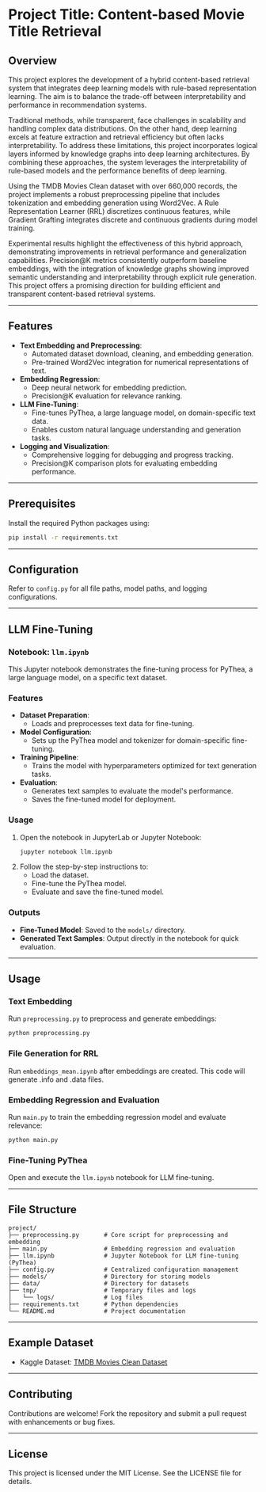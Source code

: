 # Project Title: **Content-based Movie Title Retrieval**
## Overview
This project explores the development of a hybrid content-based retrieval system that integrates deep learning models with rule-based representation learning. The aim is to balance the trade-off between interpretability and performance in recommendation systems.

Traditional methods, while transparent, face challenges in scalability and handling complex data distributions. On the other hand, deep learning excels at feature extraction and retrieval efficiency but often lacks interpretability. To address these limitations, this project incorporates logical layers informed by knowledge graphs into deep learning architectures. By combining these approaches, the system leverages the interpretability of rule-based models and the performance benefits of deep learning.

Using the TMDB Movies Clean dataset with over 660,000 records, the project implements a robust preprocessing pipeline that includes tokenization and embedding generation using Word2Vec. A Rule Representation Learner (RRL) discretizes continuous features, while Gradient Grafting integrates discrete and continuous gradients during model training.

Experimental results highlight the effectiveness of this hybrid approach, demonstrating improvements in retrieval performance and generalization capabilities. Precision@K metrics consistently outperform baseline embeddings, with the integration of knowledge graphs showing improved semantic understanding and interpretability through explicit rule generation. This project offers a promising direction for building efficient and transparent content-based retrieval systems.

---

## Features
- **Text Embedding and Preprocessing**:
  - Automated dataset download, cleaning, and embedding generation.
  - Pre-trained Word2Vec integration for numerical representations of text.
- **Embedding Regression**:
  - Deep neural network for embedding prediction.
  - Precision@K evaluation for relevance ranking.
- **LLM Fine-Tuning**:
  - Fine-tunes PyThea, a large language model, on domain-specific text data.
  - Enables custom natural language understanding and generation tasks.
- **Logging and Visualization**:
  - Comprehensive logging for debugging and progress tracking.
  - Precision@K comparison plots for evaluating embedding performance.

---

## Prerequisites
Install the required Python packages using:
```bash
pip install -r requirements.txt
```

---

## Configuration
Refer to `config.py` for all file paths, model paths, and logging configurations.

---

## LLM Fine-Tuning

### Notebook: `llm.ipynb`
This Jupyter notebook demonstrates the fine-tuning process for PyThea, a large language model, on a specific text dataset.

### Features
- **Dataset Preparation**:
  - Loads and preprocesses text data for fine-tuning.
- **Model Configuration**:
  - Sets up the PyThea model and tokenizer for domain-specific fine-tuning.
- **Training Pipeline**:
  - Trains the model with hyperparameters optimized for text generation tasks.
- **Evaluation**:
  - Generates text samples to evaluate the model's performance.
  - Saves the fine-tuned model for deployment.

### Usage
1. Open the notebook in JupyterLab or Jupyter Notebook:
   ```bash
   jupyter notebook llm.ipynb
   ```
2. Follow the step-by-step instructions to:
   - Load the dataset.
   - Fine-tune the PyThea model.
   - Evaluate and save the fine-tuned model.

### Outputs
- **Fine-Tuned Model**: Saved to the `models/` directory.
- **Generated Text Samples**: Output directly in the notebook for quick evaluation.

---

## Usage

### Text Embedding
Run `preprocessing.py` to preprocess and generate embeddings:
```bash
python preprocessing.py
```

### File Generation for RRL
Run `embeddings_mean.ipynb` after embeddings are created. This code will generate .info and .data files.

### Embedding Regression and Evaluation
Run `main.py` to train the embedding regression model and evaluate relevance:
```bash
python main.py
```

### Fine-Tuning PyThea
Open and execute the `llm.ipynb` notebook for LLM fine-tuning.

---

## File Structure
```
project/
├── preprocessing.py       # Core script for preprocessing and embedding
├── main.py                # Embedding regression and evaluation
├── llm.ipynb              # Jupyter Notebook for LLM fine-tuning (PyThea)
├── config.py              # Centralized configuration management
├── models/                # Directory for storing models
├── data/                  # Directory for datasets
├── tmp/                   # Temporary files and logs
│   └── logs/              # Log files
├── requirements.txt       # Python dependencies
└── README.md              # Project documentation
```

---

## Example Dataset
- Kaggle Dataset: [TMDB Movies Clean Dataset](https://www.kaggle.com/datasets/bharatkumar0925/tmdb-movies-clean-dataset)

---

## Contributing
Contributions are welcome! Fork the repository and submit a pull request with enhancements or bug fixes.

---

## License
This project is licensed under the MIT License. See the LICENSE file for details.
